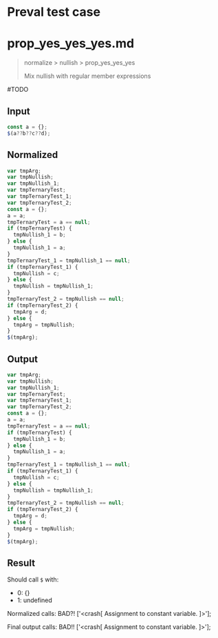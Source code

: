 # Preval test case

# prop_yes_yes_yes.md

> normalize > nullish > prop_yes_yes_yes
>
> Mix nullish with regular member expressions

#TODO

## Input

`````js filename=intro
const a = {};
$(a??b??c??d);
`````

## Normalized

`````js filename=intro
var tmpArg;
var tmpNullish;
var tmpNullish_1;
var tmpTernaryTest;
var tmpTernaryTest_1;
var tmpTernaryTest_2;
const a = {};
a = a;
tmpTernaryTest = a == null;
if (tmpTernaryTest) {
  tmpNullish_1 = b;
} else {
  tmpNullish_1 = a;
}
tmpTernaryTest_1 = tmpNullish_1 == null;
if (tmpTernaryTest_1) {
  tmpNullish = c;
} else {
  tmpNullish = tmpNullish_1;
}
tmpTernaryTest_2 = tmpNullish == null;
if (tmpTernaryTest_2) {
  tmpArg = d;
} else {
  tmpArg = tmpNullish;
}
$(tmpArg);
`````

## Output

`````js filename=intro
var tmpArg;
var tmpNullish;
var tmpNullish_1;
var tmpTernaryTest;
var tmpTernaryTest_1;
var tmpTernaryTest_2;
const a = {};
a = a;
tmpTernaryTest = a == null;
if (tmpTernaryTest) {
  tmpNullish_1 = b;
} else {
  tmpNullish_1 = a;
}
tmpTernaryTest_1 = tmpNullish_1 == null;
if (tmpTernaryTest_1) {
  tmpNullish = c;
} else {
  tmpNullish = tmpNullish_1;
}
tmpTernaryTest_2 = tmpNullish == null;
if (tmpTernaryTest_2) {
  tmpArg = d;
} else {
  tmpArg = tmpNullish;
}
$(tmpArg);
`````

## Result

Should call `$` with:
 - 0: {}
 - 1: undefined

Normalized calls: BAD?!
['<crash[ Assignment to constant variable. ]>'];

Final output calls: BAD!!
['<crash[ Assignment to constant variable. ]>'];

